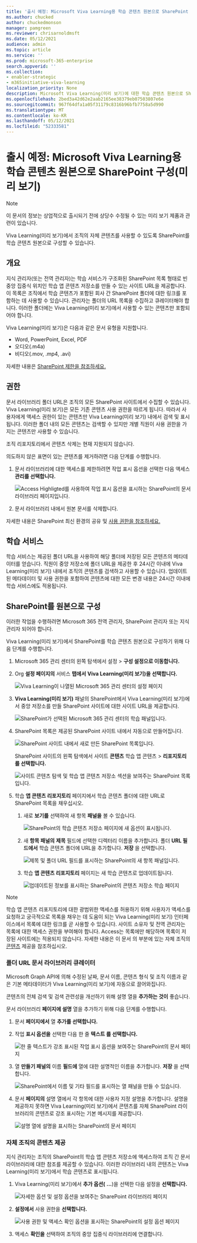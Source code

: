 ```yaml
---
title: '출시 예정: Microsoft Viva Learning용 학습 콘텐츠 원본으로 SharePoint 구성(미리 보기)'
ms.author: chucked
author: chuckedmonson
manager: pamgreen
ms.reviewer: chrisarnoldmsft
ms.date: 05/12/2021
audience: admin
ms.topic: article
ms.service: ''
ms.prod: microsoft-365-enterprise
search.appverid: ''
ms.collection:
- enabler-strategic
- m365initiative-viva-learning
localization_priority: None
description: Microsoft Viva Learning(미리 보기)에 대한 학습 콘텐츠 원본으로 SharePoint를 구성하는 방법을 알아보겠습니다.
ms.openlocfilehash: 2bed3a42d62e2aab2165ee38379eb07503807e6e
ms.sourcegitcommit: 967f64dfa1a05f31179c8316b96bfb7758a5d990
ms.translationtype: MT
ms.contentlocale: ko-KR
ms.lasthandoff: 05/12/2021
ms.locfileid: "52333581"
---
```

# <a name="coming-soon-configure-sharepoint-as-a-learning-content-source-for-microsoft-viva-learning-preview"></a>출시 예정: Microsoft Viva Learning용 학습 콘텐츠 원본으로 SharePoint 구성(미리 보기)

> [!NOTE]
> 이 문서의 정보는 상업적으로 출시되기 전에 상당수 수정될 수 있는 미리 보기 제품과 관련이 있습니다. 

Viva Learning(미리 보기)에서 조직의 자체 콘텐츠를 사용할 수 있도록 SharePoint를 학습 콘텐츠 원본으로 구성할 수 있습니다.

## <a name="overview"></a>개요

지식 관리자(또는 전역 관리자)는 학습 서비스가 구조화된 SharePoint 목록 형태로 빈 중앙 집중식 위치인 학습 앱 콘텐츠 저장소를 만들 수 있는 사이트 URL을 제공합니다. 이 목록은 조직에서 학습 콘텐츠가 포함된 회사 간 SharePoint 폴더에 대한 링크를 포함하는 데 사용할 수 있습니다. 관리자는 폴더의 URL 목록을 수집하고 큐레이터해야 합니다. 이러한 폴더에는 Viva Learning(미리 보기)에서 사용할 수 있는 콘텐츠만 포함되어야 합니다.

Viva Learning(미리 보기)은 다음과 같은 문서 유형을 지원합니다.

- Word, PowerPoint, Excel, PDF
- 오디오(.m4a)
- 비디오(.mov, .mp4, .avi)

자세한 내용은 [SharePoint 제한을 참조하세요.](/office365/servicedescriptions/sharepoint-online-service-description/sharepoint-online-limits?redirectSourcePath=%252farticle%252fSharePoint-Online-limits-8f34ff47-b749-408b-abc0-b605e1f6d498) 

## <a name="permissions"></a>권한

문서 라이브러리 폴더 URL은 조직의 모든 SharePoint 사이트에서 수집할 수 있습니다. Viva Learning(미리 보기)은 모든 기존 콘텐츠 사용 권한을 따르게 됩니다. 따라서 사용자에게 액세스 권한이 있는 콘텐츠만 Viva Learning(미리 보기) 내에서 검색 및 표시됩니다. 이러한 폴더 내의 모든 콘텐츠는 검색할 수 있지만 개별 직원이 사용 권한을 가지는 콘텐츠만 사용할 수 있습니다.

조직 리포지토리에서 콘텐츠 삭제는 현재 지원되지 않습니다.

의도하지 않은 표면이 있는 콘텐츠를 제거하려면 다음 단계를 수행합니다.

1.  문서 라이브러리에 대한 액세스를 제한하려면 작업 표시 옵션을 선택한 다음 액세스 **관리를 선택합니다.** 
     
     ![Access Highligted를 사용하여 작업 표시 옵션을 표시하는 SharePoint의 문서 라이브러리 페이지입니다.](../media/learning/learning-sharepoint-permissions2.png)

2.  문서 라이브러리 내에서 원본 문서를 삭제합니다.

자세한 내용은 SharePoint 최신 환경의 공유 및 [사용 권한을 참조하세요.](/sharepoint/modern-experience-sharing-permissions) 

## <a name="learning-service"></a>학습 서비스

학습 서비스는 제공된 폴더 URL을 사용하여 해당 폴더에 저장된 모든 콘텐츠의 메타데이터를 얻습니다. 직원이 중앙 저장소에 폴더 URL을 제공한 후 24시간 이내에 Viva Learning(미리 보기) 내에서 조직의 콘텐츠를 검색하고 사용할 수 있습니다. 업데이트된 메타데이터 및 사용 권한을 포함하여 콘텐츠에 대한 모든 변경 내용은 24시간 이내에 학습 서비스에도 적용됩니다.

## <a name="configure-sharepoint-as-a-source"></a>SharePoint를 원본으로 구성

이러한 작업을 수행하려면 Microsoft 365 전역 관리자, SharePoint 관리자 또는 지식 관리자 되어야 합니다.

Viva Learning(미리 보기)에서 SharePoint를 학습 콘텐츠 원본으로 구성하기 위해 다음 단계를 수행합니다.

1.  Microsoft 365 관리 센터의 왼쪽 탐색에서 설정  >  **구성 설정으로 이동합니다.**
 
2.  Org **설정 페이지의** 서비스 **탭에서** **Viva Learning(미리 보기)을 선택합니다.**

     ![Viva Learning이 나열된 Microsoft 365 관리 센터의 설정 페이지](../media/learning/learning-sharepoint-configure1.png)

3.  **Viva Learning(미리 보기)** 패널의 SharePoint에서 Viva Learning(미리 보기)에서 중앙 저장소를 만들 SharePoint 사이트에 대한 사이트 URL을 제공합니다.

     ![SharePoint가 선택된 Microsoft 365 관리 센터의 학습 패널입니다.](../media/learning/learning-sharepoint-configure2.png)

4.  SharePoint 목록은 제공된 SharePoint 사이트 내에서 자동으로 만들어집니다.

     ![SharePoint 사이트 내에서 새로 만든 SharePoint 목록입니다.](../media/learning/learning-sharepoint-configure3.png)

     SharePoint 사이트의 왼쪽 탐색에서 사이트 **콘텐츠** 학습 앱 콘텐츠  >  **리포지토리 를 선택합니다.** 

     ![사이트 콘텐츠 탐색 및 학습 앱 콘텐츠 저장소 섹션을 보여주는 SharePoint 목록입니다.](../media/learning/learning-sharepoint-configure4.png) 

5. 학습 **앱 콘텐츠 리포지토리** 페이지에서 학습 콘텐츠 폴더에 대한 URL로 SharePoint 목록을 채우십시오.

   1. 새로 **보기를** 선택하여 새 항목 **패널을** 볼 수 있습니다. 

       ![SharePoint의 학습 콘텐츠 저장소 페이지에 새 옵션이 표시됩니다.](../media/learning/learning-sharepoint-configure5.png)
 
   2. 새 **항목 패널의** **제목** 필드에 선택한 디렉터리 이름을 추가합니다. 폴더 **URL 필드에서** 학습 콘텐츠 폴더에 URL을 추가합니다. **저장** 을 선택합니다.

       ![제목 및 폴더 URL 필드를 표시하는 SharePoint의 새 항목 패널입니다.](../media/learning/learning-sharepoint-configure6.png)

   3. 학습 **앱 콘텐츠 리포지토리** 페이지는 새 학습 콘텐츠로 업데이트됩니다.

       ![업데이트된 정보를 표시하는 SharePoint의 콘텐츠 저장소 학습 페이지](../media/learning/learning-sharepoint-configure7.png)

> [!NOTE]
> 학습 앱 콘텐츠 리포지토리에 대한 광범위한 액세스를 허용하기 위해 사용자가 액세스를 요청하고 궁극적으로 목록을 채우는 데 도움이 되는 Viva Learning(미리 보기) 인터페이스에서 목록에 대한 링크를 곧 사용할 수 있습니다. 사이트 소유자 및 전역 관리자는 목록에 대한 액세스 권한을 부여해야 합니다. Access는 목록에만 해당하며 목록이 저장된 사이트에는 적용되지 않습니다. 자세한 내용은 이 문서 의 부분에 있는 자체 조직의 [콘텐츠](#provide-your-own-organizations-content) 제공을 참조하십시오.

### <a name="folder-url-document-library-curation"></a>폴더 URL 문서 라이브러리 큐레이터

Microsoft Graph API에 의해 수정된 날짜, 문서 이름, 콘텐츠 형식 및 조직 이름과 같은 기본 메타데이터가 Viva Learning(미리 보기)에 자동으로 끌어와집니다.
 
콘텐츠의 전체 검색 및 검색 관련성을 개선하기 위해 설명 열을 **추가하는 것이** 좋습니다.

문서 라이브러리 **페이지에 설명** 열을 추가하기 위해 다음 단계를 수행합니다.

1.  문서 **페이지에서** 열 **추가를 선택합니다.**

2. 작업 **표시 옵션을** 선택한 다음 한 줄 **텍스트 를 선택합니다.**

     ![한 줄 텍스트가 강조 표시된 작업 표시 옵션을 보여주는 SharePoint의 문서 페이지](../media/learning/learning-sharepoint-curation1.png)

3. 열 **만들기 패널의** 이름 **필드에** 열에 대한 설명적인 이름을 추가합니다. **저장** 을 선택합니다.

     ![SharePoint에서 이름 및 기타 필드를 표시하는 열 패널을 만들 수 있습니다.](../media/learning/learning-sharepoint-curation2.png)
 
4. 문서 **페이지의** 설명 열에서  각 항목에 대한 사용자 지정 설명을 추가합니다. 설명을 제공하지 못하면 Viva Learning(미리 보기)에서 콘텐츠를 자체 SharePoint 라이브러리의 콘텐츠로 강조 표시하는 기본 메시지를 제공합니다. 

     ![설명 열에 설명을 표시하는 SharePoint의 문서 페이지](../media/learning/learning-sharepoint-curation3.png)
 
### <a name="provide-your-own-organizations-content"></a>자체 조직의 콘텐츠 제공

지식 관리자는 조직의 SharePoint의 학습 앱 콘텐츠 저장소에 액세스하여 조직 간 문서 라이브러리에 대한 참조를 제공할 수 있습니다. 이러한 라이브러리 내의 콘텐츠는 Viva Learning(미리 보기)에서 학습 콘텐츠로 표시됩니다.

1. Viva Learning(미리 보기)에서 **추가 옵션(** **...**)을 선택한 다음 설정을 **선택합니다.**

     ![자세한 옵션 및 설정 옵션을 보여주는 SharePoint 라이브러리 페이지](../media/learning/learning-sharepoint-library-1.png)
     
2. **설정에서** 사용 권한을 **선택합니다.**

     ![사용 권한 및 액세스 확인 옵션을 표시하는 SharePoint의 설정 옵션 페이지](../media/learning/learning-sharepoint-library-2.png)

3. 액세스 **확인을** 선택하여 조직의 중앙 집중식 라이브러리에 연결합니다.
     

